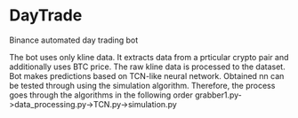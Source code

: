 # DayTrade
Binance automated day trading bot

The bot uses only kline data. It extracts data from a prticular crypto pair and additionally uses BTC price. The raw kline data is processed to the dataset. Bot makes predictions based on TCN-like neural network. Obtained nn can be tested through using the simulation algorithm. Therefore, the process goes through the algorithms in the following order grabber1.py->data_processing.py->TCN.py->simulation.py 
